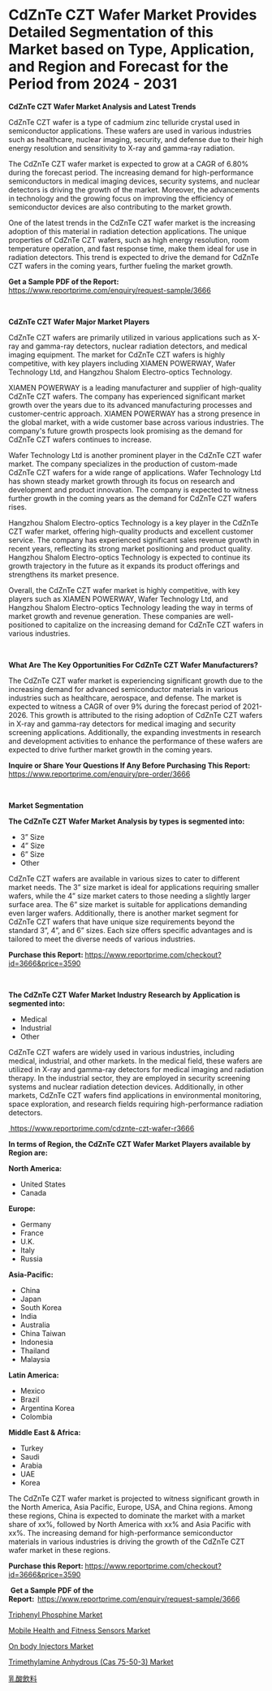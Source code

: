 <p><h1>CdZnTe CZT Wafer Market Provides Detailed Segmentation of this Market based on Type, Application, and Region and Forecast for the Period from 2024 - 2031</h1></p><p><strong>CdZnTe CZT Wafer Market Analysis and Latest Trends</strong></p>
<p><p>CdZnTe CZT wafer is a type of cadmium zinc telluride crystal used in semiconductor applications. These wafers are used in various industries such as healthcare, nuclear imaging, security, and defense due to their high energy resolution and sensitivity to X-ray and gamma-ray radiation.</p><p>The CdZnTe CZT wafer market is expected to grow at a CAGR of 6.80% during the forecast period. The increasing demand for high-performance semiconductors in medical imaging devices, security systems, and nuclear detectors is driving the growth of the market. Moreover, the advancements in technology and the growing focus on improving the efficiency of semiconductor devices are also contributing to the market growth.</p><p>One of the latest trends in the CdZnTe CZT wafer market is the increasing adoption of this material in radiation detection applications. The unique properties of CdZnTe CZT wafers, such as high energy resolution, room temperature operation, and fast response time, make them ideal for use in radiation detectors. This trend is expected to drive the demand for CdZnTe CZT wafers in the coming years, further fueling the market growth.</p></p>
<p><strong>Get a Sample PDF of the Report:&nbsp;</strong> <a href="https://www.reportprime.com/enquiry/request-sample/3666">https://www.reportprime.com/enquiry/request-sample/3666</a></p>
<p>&nbsp;</p>
<p><strong>CdZnTe CZT Wafer Major Market Players</strong></p>
<p><p>CdZnTe CZT wafers are primarily utilized in various applications such as X-ray and gamma-ray detectors, nuclear radiation detectors, and medical imaging equipment. The market for CdZnTe CZT wafers is highly competitive, with key players including XIAMEN POWERWAY, Wafer Technology Ltd, and Hangzhou Shalom Electro-optics Technology.</p><p>XIAMEN POWERWAY is a leading manufacturer and supplier of high-quality CdZnTe CZT wafers. The company has experienced significant market growth over the years due to its advanced manufacturing processes and customer-centric approach. XIAMEN POWERWAY has a strong presence in the global market, with a wide customer base across various industries. The company's future growth prospects look promising as the demand for CdZnTe CZT wafers continues to increase.</p><p>Wafer Technology Ltd is another prominent player in the CdZnTe CZT wafer market. The company specializes in the production of custom-made CdZnTe CZT wafers for a wide range of applications. Wafer Technology Ltd has shown steady market growth through its focus on research and development and product innovation. The company is expected to witness further growth in the coming years as the demand for CdZnTe CZT wafers rises.</p><p>Hangzhou Shalom Electro-optics Technology is a key player in the CdZnTe CZT wafer market, offering high-quality products and excellent customer service. The company has experienced significant sales revenue growth in recent years, reflecting its strong market positioning and product quality. Hangzhou Shalom Electro-optics Technology is expected to continue its growth trajectory in the future as it expands its product offerings and strengthens its market presence.</p><p>Overall, the CdZnTe CZT wafer market is highly competitive, with key players such as XIAMEN POWERWAY, Wafer Technology Ltd, and Hangzhou Shalom Electro-optics Technology leading the way in terms of market growth and revenue generation. These companies are well-positioned to capitalize on the increasing demand for CdZnTe CZT wafers in various industries.</p></p>
<p>&nbsp;</p>
<p><strong>What Are The Key Opportunities For CdZnTe CZT Wafer Manufacturers?</strong></p>
<p><p>The CdZnTe CZT wafer market is experiencing significant growth due to the increasing demand for advanced semiconductor materials in various industries such as healthcare, aerospace, and defense. The market is expected to witness a CAGR of over 9% during the forecast period of 2021-2026. This growth is attributed to the rising adoption of CdZnTe CZT wafers in X-ray and gamma-ray detectors for medical imaging and security screening applications. Additionally, the expanding investments in research and development activities to enhance the performance of these wafers are expected to drive further market growth in the coming years.</p></p>
<p><strong>Inquire or Share Your Questions If Any Before Purchasing This Report:</strong> <a href="https://www.reportprime.com/enquiry/pre-order/3666">https://www.reportprime.com/enquiry/pre-order/3666</a></p>
<p>&nbsp;</p>
<p><strong>Market Segmentation</strong></p>
<p><strong>The CdZnTe CZT Wafer Market Analysis by types is segmented into:</strong></p>
<p><ul><li>3” Size</li><li>4” Size</li><li>6” Size</li><li>Other</li></ul></p>
<p><p>CdZnTe CZT wafers are available in various sizes to cater to different market needs. The 3” size market is ideal for applications requiring smaller wafers, while the 4” size market caters to those needing a slightly larger surface area. The 6” size market is suitable for applications demanding even larger wafers. Additionally, there is another market segment for CdZnTe CZT wafers that have unique size requirements beyond the standard 3”, 4”, and 6” sizes. Each size offers specific advantages and is tailored to meet the diverse needs of various industries.</p></p>
<p><strong>Purchase this Report:&nbsp;</strong><a href="https://www.reportprime.com/checkout?id=3666&price=3590">https://www.reportprime.com/checkout?id=3666&price=3590</a></p>
<p>&nbsp;</p>
<p><strong>The CdZnTe CZT Wafer Market Industry Research by Application is segmented into:</strong></p>
<p><ul><li>Medical</li><li>Industrial</li><li>Other</li></ul></p>
<p><p>CdZnTe CZT wafers are widely used in various industries, including medical, industrial, and other markets. In the medical field, these wafers are utilized in X-ray and gamma-ray detectors for medical imaging and radiation therapy. In the industrial sector, they are employed in security screening systems and nuclear radiation detection devices. Additionally, in other markets, CdZnTe CZT wafers find applications in environmental monitoring, space exploration, and research fields requiring high-performance radiation detectors.</p></p>
<p><a href="https://www.reportprime.com/cdznte-czt-wafer-r3666">&nbsp;https://www.reportprime.com/cdznte-czt-wafer-r3666</a></p>
<p><strong>In terms of Region, the CdZnTe CZT Wafer Market Players available by Region are:</strong></p>
<p>
    <p> <strong> North America: </strong>
        <ul>
            <li>United States</li>
            <li>Canada</li>
        </ul>
        </p> 
    <p> <strong> Europe: </strong>
        <ul>
            <li>Germany</li>
            <li>France</li>
            <li>U.K.</li>
            <li>Italy</li>
            <li>Russia</li>
        </ul>
        </p> 
    <p> <strong> Asia-Pacific: </strong>
        <ul>
            <li>China</li>
            <li>Japan</li>
            <li>South Korea</li>
            <li>India</li>
            <li>Australia</li>
            <li>China Taiwan</li>
            <li>Indonesia</li>
            <li>Thailand</li>
            <li>Malaysia</li>
        </ul>
        </p> 
    <p> <strong> Latin America: </strong>
        <ul>
            <li>Mexico</li>
            <li>Brazil</li>
            <li>Argentina Korea</li>
            <li>Colombia</li>
        </ul>
        </p> 
    <p> <strong> Middle East & Africa: </strong>
        <ul>
            <li>Turkey</li>
            <li>Saudi</li>
            <li>Arabia</li>
            <li>UAE</li>
            <li>Korea</li>
        </ul>
    </p>
    </p>
<p><p>The CdZnTe CZT wafer market is projected to witness significant growth in the North America, Asia Pacific, Europe, USA, and China regions. Among these regions, China is expected to dominate the market with a market share of xx%, followed by North America with xx% and Asia Pacific with xx%. The increasing demand for high-performance semiconductor materials in various industries is driving the growth of the CdZnTe CZT wafer market in these regions.</p></p>
<p><strong>Purchase this Report: </strong><a href="https://www.reportprime.com/checkout?id=3666&price=3590">https://www.reportprime.com/checkout?id=3666&price=3590</a></p>
<p>&nbsp;<strong>Get a Sample PDF of the Report:&nbsp;&nbsp;</strong><a href="https://www.reportprime.com/enquiry/request-sample/3666">https://www.reportprime.com/enquiry/request-sample/3666</a></p>
<p><strong></strong></p>
<p><p><a href="https://www.linkedin.com/pulse/comprehensive-analysis-global-triphenyl-phosphine-market-bn1ke">Triphenyl Phosphine Market</a></p><p><a href="https://github.com/lorenzaSchmeler/Market-Research-Report-List-2/blob/main/mobile-health-and-fitness-sensors-market.md">Mobile Health and Fitness Sensors Market</a></p><p><a href="https://issuu.com/reportprime-2/docs/on-body-injectors-market-size-2030._e15519434d7f42">On body Injectors Market</a></p><p><a href="https://www.linkedin.com/pulse/deep-dive-trimethylamine-anhydrous-cas-75-50-3-market-itstrends-ypjxe">Trimethylamine Anhydrous (Cas 75-50-3) Market</a></p><p><a href="https://github.com/SimeonBode1/Market-Research-Report-List-1/blob/main/708112435520.md">乳酸飲料</a></p></p>